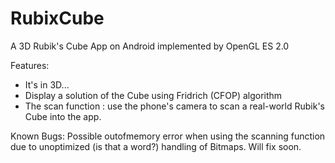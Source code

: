 # RubixCube

A 3D Rubik's Cube App on Android implemented by OpenGL ES 2.0

Features:
* It's in 3D...
* Display a solution of the Cube using Fridrich (CFOP) algorithm
* The scan function : use the phone's camera to scan a real-world Rubik's Cube into the app.

Known Bugs:
Possible outofmemory error when using the scanning function due to unoptimized (is that a word?) handling of Bitmaps.
Will fix soon.



